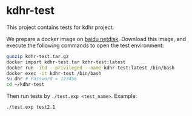 # kdhr-test
This project contains tests for kdhr project.

We prepare a docker image on [baidu netdisk](https://pan.baidu.com/s/1pXSwqEmQ_ArzRYrozkd6zA?pwd=yyng).
Download this image, and execute the following commands to open the test environment:
```bash
gunzip kdhr-test.tar.gz
docker import kdhr-test.tar kdhr-test:latest
docker run -itd --privileged --name kdhr-test:latest /bin/bash
docker exec -it kdhr-test /bin/bash
su dhr # Password = 123456
cd ~/kdhr-test
```
Then run tests by `./test.exp <test_name>`.
Example:
```bash
./test.exp test2.1
```
